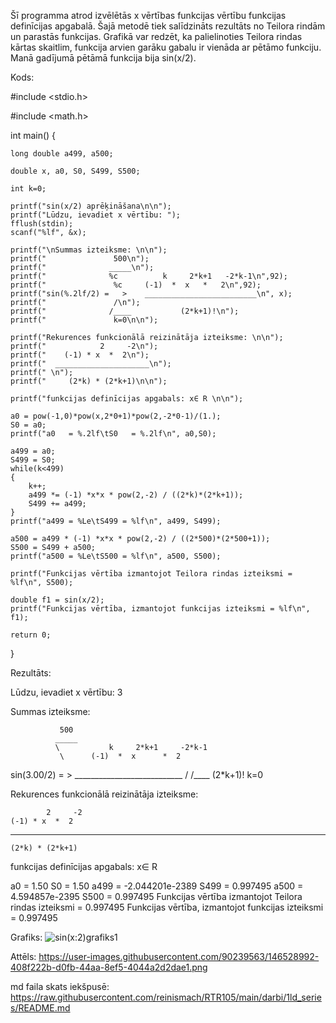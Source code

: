 Šī programma atrod izvēlētās x vērtības funkcijas vērtību funkcijas definīcijas apgabalā. Šajā metodē tiek salīdzināts rezultāts no Teilora rindām un parastās funkcijas. Grafikā var redzēt, ka palielinoties Teilora rindas kārtas skaitlim, funkcija arvien garāku gabalu ir vienāda ar pētāmo funkciju. Manā gadījumā pētāmā funkcija bija sin(x/2).

Kods:

#include <stdio.h>

#include <math.h>

int main()
{
    
    long double a499, a500;
    
    double x, a0, S0, S499, S500;
    
    int k=0;

    printf("sin(x/2) aprēķināšana\n\n");
    printf("Lūdzu, ievadiet x vērtību: ");
    fflush(stdin);
    scanf("%lf", &x);

    printf("\nSummas izteiksme: \n\n");
    printf("               500\n");
    printf("              _____\n");
    printf("              %c          k     2*k+1   -2*k-1\n",92);
    printf("               %c     (-1)  *  x   *   2\n",92);
    printf("sin(%.2lf/2) =   >    _________________________\n", x);
    printf("               /\n");
    printf("              /____           (2*k+1)!\n");
    printf("               k=0\n\n");
    
    printf("Rekurences funkcionālā reizinātāja izteiksme: \n\n");
    printf("            2     -2\n");
    printf("    (-1) * x  *  2\n");
    printf("  _____________________\n");
    printf(" \n");
    printf("     (2*k) * (2*k+1)\n\n");

    printf("funkcijas definīcijas apgabals: x∈ R \n\n");

    a0 = pow(-1,0)*pow(x,2*0+1)*pow(2,-2*0-1)/(1.);
    S0 = a0;
    printf("a0   = %.2lf\tS0   = %.2lf\n", a0,S0);

    a499 = a0;
    S499 = S0;
    while(k<499)
    {
        k++;
        a499 *= (-1) *x*x * pow(2,-2) / ((2*k)*(2*k+1));
        S499 += a499;
    }
    printf("a499 = %Le\tS499 = %lf\n", a499, S499);

    a500 = a499 * (-1) *x*x * pow(2,-2) / ((2*500)*(2*500+1));
    S500 = S499 + a500;
    printf("a500 = %Le\tS500 = %lf\n", a500, S500);

    printf("Funkcijas vērtība izmantojot Teilora rindas izteiksmi = %lf\n", S500);
    
    double f1 = sin(x/2);
    printf("Funkcijas vērtība, izmantojot funkcijas izteiksmi = %lf\n", f1);

    return 0;
}

Rezultāts:

Lūdzu, ievadiet x vērtību: 3

Summas izteiksme: 

               500
              _____
              \           k     2*k+1     -2*k-1
               \      (-1)  *  x      *  2
sin(3.00/2) =   >    ___________________________
               /
              /____             (2*k+1)!
               k=0

Rekurences funkcionālā reizinātāja izteiksme: 

            2     -2
    (-1) * x  *  2
  ____________________
 
    (2*k) * (2*k+1)

funkcijas definīcijas apgabals: x∈ R 

a0   = 1.50             S0   = 1.50
a499 = -2.044201e-2389  S499 = 0.997495
a500 = 4.594857e-2395   S500 = 0.997495
Funkcijas vērtība izmantojot Teilora rindas izteiksmi = 0.997495
Funkcijas vērtība, izmantojot funkcijas izteiksmi = 0.997495

Grafiks: ![sin(x:2)grafiks1](https://user-images.githubusercontent.com/90239563/146528992-408f222b-d0fb-44aa-8ef5-4044a2d2dae1.png)

Attēls: https://user-images.githubusercontent.com/90239563/146528992-408f222b-d0fb-44aa-8ef5-4044a2d2dae1.png

md faila skats iekšpusē: https://raw.githubusercontent.com/reinismach/RTR105/main/darbi/1ld_series/README.md
